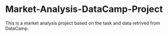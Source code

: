 # Market-Analysis-DataCamp-Project
 This is a market analysis project based on the task and data retrived from DataCamp.
